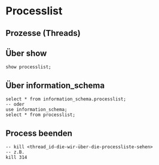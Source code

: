 # Processlist 

## Prozesse (Threads) 

## Über show 

```
show processlist;
```

## Über information_schema 

```
select * from information_schema.processlist;
-- oder
use information_schema;
select * from processlist;
```

## Process beenden

```
-- kill <thread_id-die-wir-über-die-processliste-sehen>
-- z.B.
kill 314 
```

